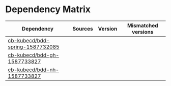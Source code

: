 # Dependency Matrix

Dependency | Sources | Version | Mismatched versions
---------- | ------- | ------- | -------------------
[cb-kubecd/bdd-spring-1587732085](https://github.com/cb-kubecd/bdd-spring-1587732085.git) |  | []() | 
[cb-kubecd/bdd-gh-1587733827](https://github.com/cb-kubecd/bdd-gh-1587733827.git) |  | []() | 
[cb-kubecd/bdd-nh-1587733827](https://github.com/cb-kubecd/bdd-nh-1587733827.git) |  | []() | 
